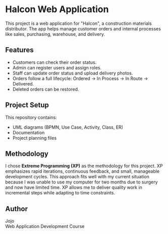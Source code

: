 # Halcon Web Application

This project is a web application for "Halcon", a construction materials distributor. The app helps manage customer orders and internal processes like sales, purchasing, warehouse, and delivery.

## Features

- Customers can check their order status.
- Admin can register users and assign roles.
- Staff can update order status and upload delivery photos.
- Orders follow a full lifecycle: Ordered → In Process → In Route → Delivered.
- Deleted orders can be restored.

## Project Setup

This repository contains:
- UML diagrams (BPMN, Use Case, Activity, Class, ER)
- Documentation
- Project planning files

## Methodology

I chose **Extreme Programming (XP)** as the methodology for this project. XP emphasizes rapid iterations, continuous feedback, and small, manageable development cycles. This approach fits well with my current situation because I was unable to use my computer for two months due to surgery and now have limited time. XP allows me to deliver quality work in incremental steps while adapting to time constraints.

## Author

Jojo  
Web Application Development Course
